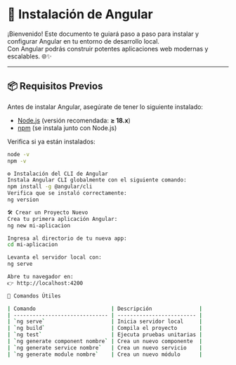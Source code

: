 # 🚀 Instalación de Angular

¡Bienvenido! Este documento te guiará paso a paso para instalar y configurar Angular en tu entorno de desarrollo local.  
Con Angular podrás construir potentes aplicaciones web modernas y escalables. 🌐✨

---

## 📦 Requisitos Previos

Antes de instalar Angular, asegúrate de tener lo siguiente instalado:

- [Node.js](https://nodejs.org/) (versión recomendada: **≥ 18.x**)
- [npm](https://www.npmjs.com/) (se instala junto con Node.js)

Verifica si ya están instalados:

```bash
node -v
npm -v

⚙️ Instalación del CLI de Angular
Instala Angular CLI globalmente con el siguiente comando:
npm install -g @angular/cli
Verifica que se instaló correctamente:
ng version

🛠️ Crear un Proyecto Nuevo
Crea tu primera aplicación Angular:
ng new mi-aplicacion

Ingresa al directorio de tu nueva app:
cd mi-aplicacion

Levanta el servidor local con:
ng serve

Abre tu navegador en:
👉 http://localhost:4200

🧪 Comandos Útiles

| Comando                        | Descripción               |
| ------------------------------ | ------------------------- |
| `ng serve`                     | Inicia servidor local     |
| `ng build`                     | Compila el proyecto       |
| `ng test`                      | Ejecuta pruebas unitarias |
| `ng generate component nombre` | Crea un nuevo componente  |
| `ng generate service nombre`   | Crea un nuevo servicio    |
| `ng generate module nombre`    | Crea un nuevo módulo      |
